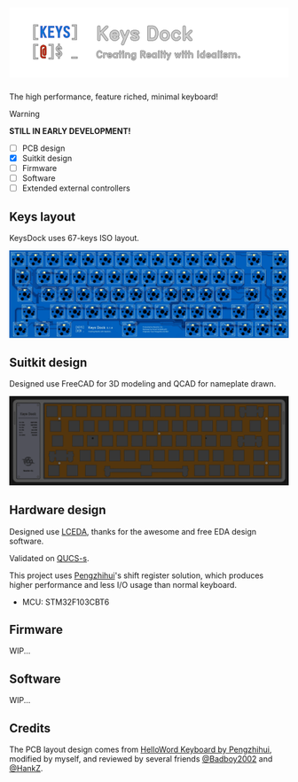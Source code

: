 # ![Keys Dock](arts/keysdock.svg)

The high performance, feature riched, minimal keyboard!

> [!WARNING]
> **STILL IN EARLY DEVELOPMENT!**
>
> - [ ] PCB design
> - [x] Suitkit design
> - [ ] Firmware
> - [ ] Software
> - [ ] Extended external controllers

## Keys layout

KeysDock uses 67-keys ISO layout.

![layout](arts/pcb-layout.webp)

## Suitkit design

Designed use FreeCAD for 3D modeling and QCAD for nameplate drawn.

![suitkits](arts/suitkits.webp)

## Hardware design

Designed use [LCEDA](https://lceda.cn/), thanks for the awesome and free EDA design software.

Validated on [QUCS-s](https://ra3xdh.github.io/).

This project uses [Pengzhihui](https://github.com/peng-zhihui)'s shift register solution, which produces higher performance and less I/O usage than normal keyboard.

- MCU: STM32F103CBT6

## Firmware

WIP...

## Software

WIP...

## Credits

The PCB layout design comes from [HelloWord Keyboard by Pengzhihui](https://github.com/peng-zhihui/HelloWord-Keyboard), modified by myself,
and reviewed by several friends [@Badboy2002](https://github.com/Badboy2002/) and [@HankZ](https://github.com/HankZhangZ/).
